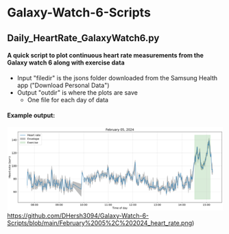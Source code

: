 # Galaxy-Watch-6-Scripts

## Daily_HeartRate_GalaxyWatch6.py
#### A quick script to plot continuous heart rate measurements from the Galaxy watch 6 along with exercise data
- Input "filedir" is the jsons folder downloaded from the Samsung Health app ("Download Personal Data")
- Output "outdir" is where the plots are save
    - One file for each day of data

#### Example output:
![Example plot](https://github.com/DHersh3094/Galaxy-Watch-6-Scripts/blob/main/February%2005%2C%202024_heart_rate.png)https://github.com/DHersh3094/Galaxy-Watch-6-Scripts/blob/main/February%2005%2C%202024_heart_rate.png)

